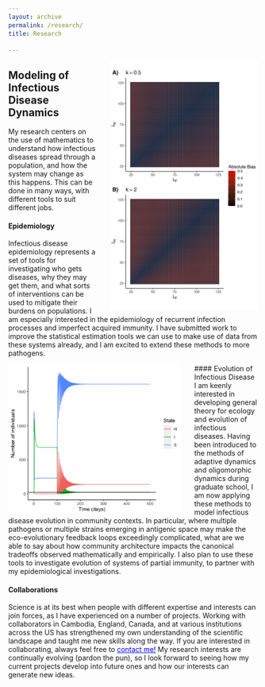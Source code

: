 ```yaml
---
layout: archive
permalink: /research/
title: Research

---
```

<img src="/images/bias.png" alt="An example of my work" style="float:right;padding-left:25px;width:300px;height:auto;">

## Modeling of Infectious Disease Dynamics
My research centers on the use of mathematics to understand how infectious diseases spread through a population, and how the system may change as this happens. This can be done in many ways, with different tools to suit different jobs.

#### Epidemiology

Infectious disease epidemiology represents a set of tools for investigating who gets diseases, why they may get them, and what sorts of interventions can be used to mitigate their burdens on populations. I am especially interested in the epidemiology of recurrent infection processes and imperfect acquired immunity. I have submitted work to improve the statistical estimation tools we can use to make use of data from these systems already, and I am excited to extend these methods to more pathogens.

<img src="/images/SIH.png" alt="Another example of my work" style="float:left;padding-right:25px;width:350px;height:auto;">
#### Evolution of Infectious Disease
I am keenly interested in developing general theory for ecology and evolution of infectious diseases. Having been introduced to the methods of adaptive dynamics and oligomorphic dynamics during graduate school, I am now applying these methods to model infectious disease evolution in community contexts. In particular, where multiple pathogens or multiple strains emerging in antigenic space may make the eco-evolutionary feedback loops exceedingly complicated, what are we able to say about how community architecture impacts the canonical tradeoffs observed mathematically and empirically. I also plan to use these tools to investigate evolution of systems of partial immunity, to partner with my epidemiological investigations.

#### Collaborations
Science is at its best when people with different expertise and interests can join forces, as I have experienced on a number of projects. Working with collaborators in Cambodia, England, Canada, and at various institutions across the US has strengthened my own understanding of the scientific landscape and taught me new skills along the way. If you are interested in collaborating, always feel free to <a href="../contact/" style="color:blue;">contact me!</a> My research interests are continually evolving (pardon the pun), so I look forward to seeing how my current projects develop into future ones and how our interests can generate new ideas.
